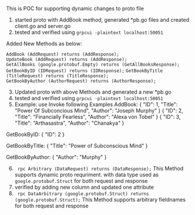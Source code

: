 This is POC for supporting dynamic changes to proto file

1) started proto with AddBook method, generated *pb.go files and created client.go and server.go
2) tested and verified using ```grpcui -plaintext localhost:50051``` 

Added New Methods as below:

```AddBook (AddRequest) returns (AddResponse);```	
```UpdateBook (AddRequest) returns (AddResponse);```	
```GetAllBooks (google.protobuf.Empty) returns (GetAllBooksResponse);```	
```GetBookByID (IDRequest) returns (IDResponse);```	
```GetBookByTitle (TitleRequest) returns (TitleResponse);```	
```GetBookByAuthor (AuthorRequest) returns (AuthorResponse);```	

3) Updated proto with above Methods and generated a new *pb.go
4) tested and verified using ```grpcui -plaintext localhost:50051``` 
5) Example: use Invoke following Examples
AddBook:
{
  "ID": 1,
  "Title": "Power Of Subconcious Mind",
  "Author": "Joseph Murphy"
}
{
  "ID": 2,
  "Title": "Financially Fearless",
  "Author": "Alexa von Tobel"
}
{
  "ID": 3,
  "Title": "Arthasastra",
  "Author": "Chanakya"
}

GetBookByID:
{
  "ID": 2
}

GetBookByTitle:
{
  "Title": "Power of Subconscious Mind"
}

GetBookByAuthor:
{
  "Author": "Murphy"
}

6) ``` rpc Arbitrary (DataRequest) returns (DataResponse);``` This Method supports dynamic proto requriment. with data type used as 
`google.protobuf.Struct` for both request and response 
7) verified by adding new column and updated one attribute
8) ``` rpc DataArbitrary (google.protobuf.Struct) returns (google.protobuf.Struct);``` This Method supports arbitrary fieldnames for both request and response
